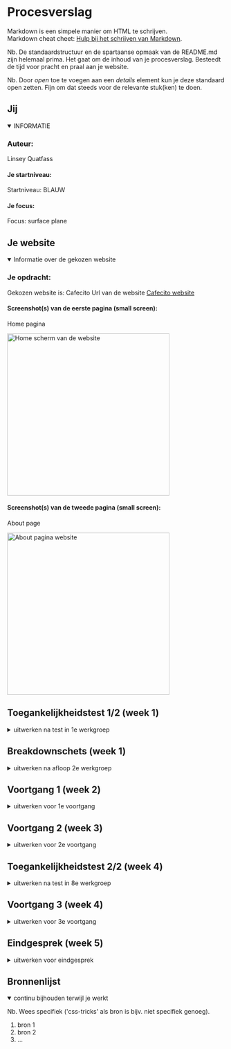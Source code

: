 # Procesverslag
Markdown is een simpele manier om HTML te schrijven.  
Markdown cheat cheet: [Hulp bij het schrijven van Markdown](https://github.com/adam-p/markdown-here/wiki/Markdown-Cheatsheet).

Nb. De standaardstructuur en de spartaanse opmaak van de README.md zijn helemaal prima. Het gaat om de inhoud van je procesverslag. Besteedt de tijd voor pracht en praal aan je website.

Nb. Door *open* toe te voegen aan een *details* element kun je deze standaard open zetten. Fijn om dat steeds voor de relevante stuk(ken) te doen.





## Jij

<details open>
  <summary>INFORMATIE</summary>

  ### Auteur:
  Linsey Quatfass

  #### Je startniveau:
  Startniveau: BLAUW

  #### Je focus:
  Focus: surface plane
 
</details>





## Je website

<details open>
  <summary>Informatie over de gekozen website</summary>

  ### Je opdracht:
  Gekozen website is: Cafecito 
  Url van de website <a href="https://cafecito.nl/about-our-coffee/">Cafecito website</a>

  #### Screenshot(s) van de eerste pagina (small screen): 
  Home pagina

  <img src="readme-images/cafecito.nl_(iPhone XR).png" width="375px" alt="Home scherm van de website">

  

  #### Screenshot(s) van de tweede pagina (small screen):
  About page 

  <img src="readme-images/cafecito.nl_about-our-coffee_(iPhone XR).png" width="375px" alt="About pagina website">
 
</details>



## Toegankelijkheidstest 1/2 (week 1)

<details>
  <summary>uitwerken na test in 1e werkgroep</summary>

  ### Bevindingen
  Lijst met bevindingen website:

  website maakt niet gebruik van veel verschillende fonts.
  heeft een grote NAV bar, in de nav bar een optie om de taal te veranderen.
  Afbeeldingen verschijnen in beeld tijdens het scrollen.
  Scrol/caroucel bar met producten.
  Producten/afbeelding worden groter als je met de muis erover heen gaat.
  Producten die uitverkocht zijn worden aangegven door een doorzichtig vlak eroverheen. Wel nog klikbaar om product te bekijken.
  Nav bar komt vanaf rechts in beeld en neemt maar 20% in van het beeldscherm.
  Winkelmadje rechts onder blijft altijd in beeld staan bij acties. (zoals de nav bar aanklikken)
  De nav bar is geen vaste nav bar (dat ga ik wel doen)
  




  


  #### Screenreader
  Uit de test met de screenreader is uit gekomen dat hij bij het klikken op de website eerst een uitleg geeft over op wat voor website de gebruiker zich bevind.
  Bij het klikken op de button voor de 'transelate'geeft de website alleen aan dat het een button is. Verder geeft de screenreader extra uitleg bij producten en maakt er een soort verhaal van dat te volgen is. In de footer gaan wel een paar dingen mis. Hij spreekt hierbij niet alles uit wanneer er geklikt wordt op een uitklap button voor meer informatie. Verder is de screenreader al aardig netjes.


  #### Muis en Toetsenbord 
  Eerst begonne  we met het veranderen van de kleuren op de website. Alle kleuren bleven netjes en alles bleef goed leesbaar, de contrasten bleven duidelijk voor een website bezoeker. Bij de 'blurrvision' tool is alles niet meer goed leesbaar, maar het is niet onmogelijk.

  <img src="readme-images/Blurrvision.PNG" width="375px" alt="Blurr vision op de website">

  #### Motoriek (shocks, elastiekjes)
  Met de elastiekjes om twee vingers is het erg lastig om te scrollen het is nietmogelijk via het beeldscherm met de muispad. Wel kan het bij de scroll bar, aangezien klikken wel lukt. Zo lukte het ook om te klikken op buttons. De oefening met een ballon in 1 hand lukte de geene waarmee k de oefening deed niet goed, mij lukte het wel beter en merkte daardoor ook dat website niet erg chaotisch is waardoor ik ook ondertussen op de ballon kon letten en precies weer kon verder lezen vanaf waar ik gebleven was.

  Met het schock apperaat hebben wij niet gewerkt, omdat we het een beetje heftig vonden..




  #### Visueel (brillen, contrast, kleurenblind, dark/light). 
  wazige bril: NAV bar niet duidelijk zichtbaar, De 'p' is niet zichtbaar, De knoppen zijn zichtbaar, Boven titel van producten is zichtbaar, Contrasten zijn duidelijk, Footer is niet leesbaar.

  gele bril: Alles prima zichtbaar, geen hinderingen.

  tunnen vision bril:De tekst is niet te lezen.

  vlekkerig bril: Tekst valt te lezen maar is lastiger.

  Zwarte stip bril:Het is vervelend maar verder zijn acties mogelijk.

  Rechts geen zicht bril: De tekst is rechts niet zichtbaar dat hinderlijk is.


  

</details>



## Breakdownschets (week 1)

<details>
  <summary>uitwerken na afloop 2e werkgroep</summary>

  ### de hele pagina: 
  <img src="readme-images/dummy-plaatje.jpg" width="375px" alt="breakdown van de hele pagina">

  ### dynamisch deel (bijv menu): 
  <img src="readme-images/dummy-plaatje.jpg" width="375px" alt="breakdown van een dynamisch deel">

  ### wellicht nog een dynamisch deel (bijv filter): 
  <img src="readme-images/dummy-plaatje.jpg" width="375px" alt="breakdown van nog een dynamisch deel">

</details>





## Voortgang 1 (week 2)

<details>
  <summary>uitwerken voor 1e voortgang</summary>

  ### Stand van zaken
  Ik heb geen hinderingen gehad en met mijn code gaat het allemaal goed en ben ik goed op schema. Ik heb tot nu toe HTML en css code geschreven. 
  Verder had ik ook geen vragen, omdat ik lekker bezig met coderen en ook merk er meer plezier in te hebben dat de vorige keer. Dit omdat ik alles beter begrijp dan voorheen. Ik moet alleen mijn github op orde krijgen, dat is nog niet goed aangevuld.


   HTML code
  <img src="readme-images/Codehtml.1.PNG">
  <img src="readme-images/Codehtml.1s.PNG">
  <img src="readme-images/codehtml.1ss.PNG">


  CSS code
  <img src="readme-images/css.1.PNG">
  <img src="readme-images/css.1s.PNG">
  <img src="readme-images/css.1ss.PNG">
  <img src="readme-images/css.1sss.PNG">
  <img src="readme-images/css.1ssss.PNG">
  <img src="readme-images/css.1sssss.PNG">


  ### Agenda voor meeting
  samen met je groepje opstellen

  | student 1      | student 2          | student 3    | student 4        |
  | ---            | ---                | ---          | ---              |
  | dit bespreken  | en dit             | en ik dit    | en dan ik dat    |
  | en dat ook nog | dit als er tijd is | nog een punt | dit wil ik zeker |
  | ...            | ...                | ...          | ...              |


  ### Verslag van meeting
  hier na afloop snel de uitkomsten van de meeting vastleggen

  - punt 1
  - punt 2
  - nog een punt
  - ...

</details>





## Voortgang 2 (week 3)

<details>
  <summary>uitwerken voor 2e voortgang</summary>

  ### Stand van zaken
  hier dit ging goed & dit was lastig (neem ook screenshots op van delen van je website en code)


  ### Agenda voor meeting
  samen met je groepje opstellen

  | student 1      | student 2          | student 3    | student 4        |
  | ---            | ---                | ---          | ---              |
  | dit bespreken  | en dit             | en ik dit    | en dan ik dat    |
  | en dat ook nog | dit als er tijd is | nog een punt | dit wil ik zeker |
  | ...            | ...                | ...          | ...              |


  ### Verslag van meeting
  hier na afloop snel de uitkomsten van de meeting vastleggen

  - punt 1
  - punt 2
  - nog een punt
- ...

</details>





## Toegankelijkheidstest 2/2 (week 4)

<details>
  <summary>uitwerken na test in 8e werkgroep</summary>

  ### Bevindingen
  Lijst met je bevindingen die in de test naar voren kwamen (geef ook aan wat er verbeterd is):

  #### Screenreader
  Hier korte omschrijving (met indien nodig afbeeldingen)

  Hier een omschrijving van hoe het opgelost kan worden (met indien nodig afbeeldingen)


  #### Muis en Toetsenbord 
  Hier korte omschrijving (met indien nodig afbeeldingen)

  Hier een omschrijving van hoe het opgelost kan worden (met indien nodig afbeeldingen)


  #### Motoriek (shocks, elastiekjes)
  Hier korte omschrijving (met indien nodig afbeeldingen)

  Hier een omschrijving van hoe het opgelost kan worden (met indien nodig afbeeldingen)


  #### Visueel (brillen, contrast, kleurenblind, dark/light). 
  Hier korte omschrijving (met indien nodig afbeeldingen)

  Hier een omschrijving van hoe het opgelost kan worden (met indien nodig afbeeldingen)

</details>





## Voortgang 3 (week 4)

<details>
  <summary>uitwerken voor 3e voortgang</summary>

  ### Stand van zaken
  hier dit ging goed & dit was lastig (neem ook screenshots op van delen van je website en code)


  ### Agenda voor meeting
  samen met je groepje opstellen

  | student 1      | student 2          | student 3    | student 4        |
  | ---            | ---                | ---          | ---              |
  | dit bespreken  | en dit             | en ik dit    | en dan ik dat    |
  | en dat ook nog | dit als er tijd is | nog een punt | dit wil ik zeker |
  | ...            | ...                | ...          | ...              |


  ### Verslag van meeting
  hier na afloop snel de uitkomsten van de meeting vastleggen

  - punt 1
  - punt 2
  - nog een punt
  - ...

</details>





## Eindgesprek (week 5)

<details>
  <summary>uitwerken voor eindgesprek</summary>

  ### Je uitkomst - karakteristiek screenshots:
  <img src="readme-images/dummy-plaatje.jpg" width="375px" alt="uitomst opdracht 1">


  ### Dit ging goed/Heb ik geleerd: 
  Korte omschrijving met plaatjes

  <img src="readme-images/dummy-plaatje.jpg" width="375px" alt="top">


  ### Dit was lastig/Is niet gelukt:
  Korte omschrijving met plaatjes

  <img src="readme-images/dummy-plaatje.jpg" width="375px" alt="bummer">
</details>





## Bronnenlijst

<details open>
  <summary>continu bijhouden terwijl je werkt</summary>

  Nb. Wees specifiek ('css-tricks' als bron is bijv. niet specifiek genoeg).

  1. bron 1
  2. bron 2
  3. ...

</details>